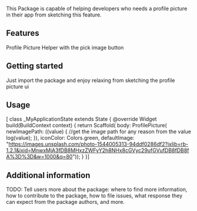 <!--
This README describes the package. If you publish this package to pub.dev,
this README's contents appear on the landing page for your package.

For information about how to write a good package README, see the guide for
[writing package pages](https://dart.dev/guides/libraries/writing-package-pages).

For general information about developing packages, see the Dart guide for
[creating packages](https://dart.dev/guides/libraries/create-library-packages)
and the Flutter guide for
[developing packages and plugins](https://flutter.dev/developing-packages).
-->

This Package is capable of helping developers who needs a profile picture in their app from sketching this feature.
## Features

Profile Picture Helper with the pick image button

## Getting started

Just import the package and enjoy relaxing from sketching the profile picture ui

## Usage
[
class _MyApplicationState extends State<MyApplication> {
  @override
  Widget build(BuildContext context) {
    return Scaffold(
        body: ProfilePicture(
            newImagePath: ((value) {
              //get the image path for any reason from the value
              log(value);
            }),
            iconColor: Colors.green,
            defaultImage:
                "https://images.unsplash.com/photo-1544005313-94ddf0286df2?ixlib=rb-1.2.1&ixid=MnwxMjA3fDB8MHxzZWFyY2h8NHx8cGVyc29ufGVufDB8fDB8fA%3D%3D&w=1000&q=80"));
  }
}]

## Additional information

TODO: Tell users more about the package: where to find more information, how to
contribute to the package, how to file issues, what response they can expect
from the package authors, and more.
